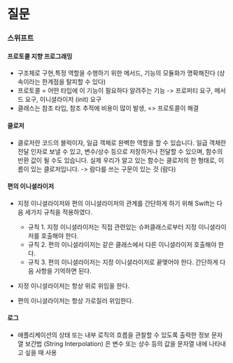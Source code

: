 #  질문
### 스위프트

#### 프로토콜 지향 프로그래밍 
* 구조체로 구현,특정 역할을 수행하기 위한 메서드, 기능의 모듈화가 명확해진다 (상속이라는 한계점을 탈피할 수 있다)
* 프로토콜 = 어떤 타입에 이 기능이 필요하다 알려주는 기능 -> 프로퍼티 요구, 메서드 요구, 이니셜라이저 (init) 요구
* 클래스는 참조 타입, 참조 추적에 비용이 많이 발생, => 프로토콜이 해결

#### 클로저
* 클로저란 코드의 블럭이자, 일급 객체로 완벽한 역할을 할 수 있습니다. 일급 객체란 전달 인자로 보낼 수 있고, 변수/상수 등으로 저장하거나 전달할 수 있으며, 함수의 반환 값이 될 수도 있습니다. 실제 우리가 알고 있는 함수는 클로저의 한 형태로, 이름이 있는 클로저입니다. -> 람다를 쓰는 구문이 있는 것 (람다)

#### 편의 이니셜라이저
* 지정 이니셜라이저와 편의 이니셜라이저의 관계를 간단하게 하기 위해 Swift는 다음 세가지 규칙을 적용하였다.
	* 규칙 1. 지정 이니셜라이저는 직접 관련있는 슈퍼클래스로부터 지정 이니셜라이저를 호출해야 한다.
	* 규칙 2. 편의 이니셜라이저는 같은 클래스에서 다른 이니셜라이저 호출해야 한다.
	* 규칙 3. 편의 이니셜라이저는 지정 이니셜라이저로 끝맺어야 한다.
간단하게 다음 사항을 기억하면 된다.

* 지정 이니셜라이저는 항상 위로 위임을 한다.
* 편의 이니셜라이저는 항상 가로질러 위임한다.

#### 로그
* 애플리케이션의 상태 또는 내부 로직의 흐름을 관찰할 수 있도록 출력한 정보
문자열 보간법 (String Interpolation) 은 변수 또는 상수 등의 값을 문자열 내에 나타내고 싶을 때 사용